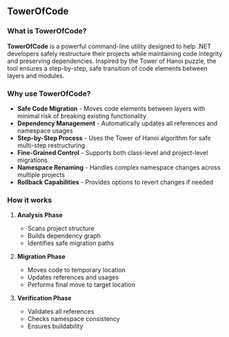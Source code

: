 ## TowerOfCode

### What is TowerOfCode?
**TowerOfCode** is a powerful command-line utility designed to help .NET developers safely restructure their projects while maintaining code integrity and preserving dependencies. Inspired by the Tower of Hanoi puzzle, the tool ensures a step-by-step, safe transition of code elements between layers and modules.

### Why use TowerOfCode?
* **Safe Code Migration** - Moves code elements between layers with minimal risk of breaking existing functionality
* **Dependency Management** - Automatically updates all references and namespace usages
* **Step-by-Step Process** - Uses the Tower of Hanoi algorithm for safe multi-step restructuring
* **Fine-Grained Control** - Supports both class-level and project-level migrations
* **Namespace Renaming** - Handles complex namespace changes across multiple projects
* **Rollback Capabilities** - Provides options to revert changes if needed

### How it works
1. **Analysis Phase**
   * Scans project structure
   * Builds dependency graph
   * Identifies safe migration paths

2. **Migration Phase**
   * Moves code to temporary location
   * Updates references and usages
   * Performs final move to target location

3. **Verification Phase**
   * Validates all references
   * Checks namespace consistency
   * Ensures buildability